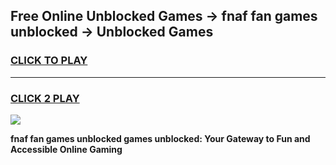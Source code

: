 
## Free Online Unblocked Games → fnaf fan games unblocked → Unblocked Games
<h3>
<a href="https://premium.freeplayer.one?title=fnaf_fan_games_unblocked&ref=21F">CLICK TO PLAY</a></h3>
<hr>

<h3>
<a href="https://premium.freeplayer.one?title=fnaf_fan_games_unblocked&ref=21F">CLICK 2 PLAY</a>
  
</h3>

<a href="https://premium.freeplayer.one?title=fnaf_fan_games_unblocked&ref=21F/"><img src="https://clearcache.store/games.png"></a>


**fnaf fan games unblocked games unblocked: Your Gateway to Fun and Accessible Online Gaming**
